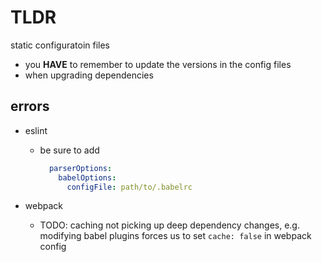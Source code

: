 # TLDR

static configuratoin files

- you **HAVE** to remember to update the versions in the config files
- when upgrading dependencies

## errors

- eslint
  - be sure to add

      ```yml
        parserOptions:
          babelOptions:
            configFile: path/to/.babelrc
      ```

- webpack
  - TODO: caching not picking up deep dependency changes, e.g. modifying babel plugins forces us to set `cache: false` in webpack config
